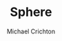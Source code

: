 ---
layout: book-review
title: Sphere
author: "Michael Crichton"
cover: assets/img/book_covers/sphere.jpg
finished: 2025-07-01
rating: 4
goodreads_url: "https://www.goodreads.com/review/show/5525059182"
review: >
  The writing does it make you feel very claustrophobic, or perhaps it’s just the fact that imagining yourself a thousand feet deep underwater does the job itself- no matter how it is written. The book does trudge along for a while, after which it just decides to withhold information and blames it on some of the characters’ personality. I understand not revealing everything, but the way secrets were held made me irritated rather than curious.

  
  The psychology aspect of scifi stories is explored quite nicely. I like how the role of Norman, the psychologist, slowly comes into effect the longer the team spends their team underwater, cramped together. The human psyche breaks either instantly (like the seasick marine biologist) or unravels slowly, leaving signs here and there- a slight jab, a small argument, tiredness and general irritability. The different concepts of psychology, like the “three’s a crowd” and “repeating the last word to keep the other talking” are really interesting to read, also because they are not specifically applicable to just alien encounters, which the average human might not have everyday.


  The conversations flow extremely well. For such a variety of personalities, each dialogue is well representative of that person- making it easy to follow even when several people talk over each other (which is quite funny sometimes too, Crichton knows how to make conversations engaging).


  A page turner with an interesting discussion about the human psyche.


  “Your greatness lies in imagination”
---